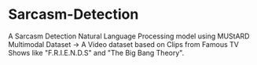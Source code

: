 # Sarcasm-Detection
A Sarcasm Detection Natural Language Processing model using MUStARD Multimodal Dataset -> A Video dataset based on Clips from Famous TV Shows like "F.R.I.E.N.D.S" and "The Big Bang Theory".
